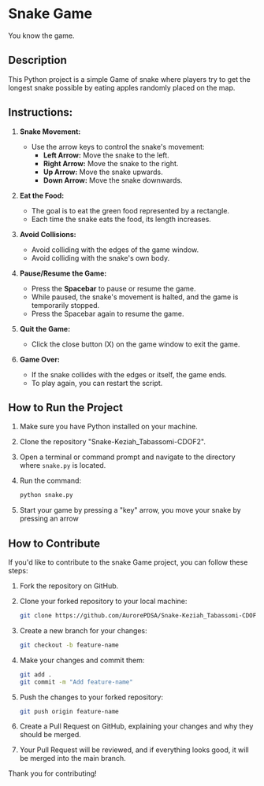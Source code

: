 # Snake Game
You know the game.
## Description

This Python project is a simple Game of snake where players try to get the longest snake possible by eating apples randomly placed on the map.

## Instructions:

1. **Snake Movement:**
   - Use the arrow keys to control the snake's movement:
     - **Left Arrow:** Move the snake to the left.
     - **Right Arrow:** Move the snake to the right.
     - **Up Arrow:** Move the snake upwards.
     - **Down Arrow:** Move the snake downwards.

2. **Eat the Food:**
   - The goal is to eat the green food represented by a rectangle.
   - Each time the snake eats the food, its length increases.

3. **Avoid Collisions:**
   - Avoid colliding with the edges of the game window.
   - Avoid colliding with the snake's own body.

4. **Pause/Resume the Game:**
   - Press the **Spacebar** to pause or resume the game.
   - While paused, the snake's movement is halted, and the game is temporarily stopped.
   - Press the Spacebar again to resume the game.

5. **Quit the Game:**
   - Click the close button (X) on the game window to exit the game.

6. **Game Over:**
   - If the snake collides with the edges or itself, the game ends.
   - To play again, you can restart the script.

## How to Run the Project

1. Make sure you have Python installed on your machine.

2. Clone the repository "Snake-Keziah_Tabassomi-CDOF2".

3. Open a terminal or command prompt and navigate to the directory where `snake.py` is located.

4. Run the command:

    ```bash
    python snake.py
    ```

5. Start your game by pressing a "key" arrow, you move your snake by pressing an arrow

## How to Contribute

If you'd like to contribute to the snake Game project, you can follow these steps:

1. Fork the repository on GitHub.

2. Clone your forked repository to your local machine:

    ```bash
    git clone https://github.com/AurorePDSA/Snake-Keziah_Tabassomi-CDOF2.git
    ```

3. Create a new branch for your changes:

    ```bash
    git checkout -b feature-name
    ```

4. Make your changes and commit them:

    ```bash
    git add .
    git commit -m "Add feature-name"
    ```

5. Push the changes to your forked repository:

    ```bash
    git push origin feature-name
    ```

6. Create a Pull Request on GitHub, explaining your changes and why they should be merged.

7. Your Pull Request will be reviewed, and if everything looks good, it will be merged into the main branch.

Thank you for contributing!
